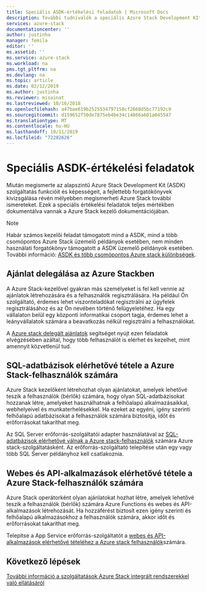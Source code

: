 ```yaml
---
title: Speciális ASDK-értékelési feladatok | Microsoft Docs
description: További tudnivalók a speciális Azure Stack Development KIt (ASDK) próbaverziós feladatairól.
services: azure-stack
documentationcenter: ''
author: justinha
manager: femila
editor: ''
ms.assetid: ''
ms.service: azure-stack
ms.workload: na
pms.tgt_pltfrm: na
ms.devlang: na
ms.topic: article
ms.date: 02/12/2019
ms.author: justinha
ms.reviewer: misainat
ms.lastreviewed: 10/16/2018
ms.openlocfilehash: a47bae619b2525534797158cf2660d5bc77192c9
ms.sourcegitcommit: d159652f50de7875eb4be34c14866a601a045547
ms.translationtype: MT
ms.contentlocale: hu-HU
ms.lasthandoff: 10/11/2019
ms.locfileid: "72282626"
---
```

# <a name="advanced-asdk-evaluation-tasks"></a>Speciális ASDK-értékelési feladatok
Miután megismerte az alapszintű Azure Stack Development Kit (ASDK) szolgáltatás funkcióit és képességeit, a fejlettebb forgatókönyvek kivizsgálása révén mélyebben megismerheti Azure Stack további ismereteket. Ezek a speciális értékelési feladatok teljes mértékben dokumentálva vannak a Azure Stack kezelő dokumentációjában.

> [!NOTE]
> Habár számos kezelői feladat támogatott mind a ASDK, mind a több csomópontos Azure Stack üzemelő példányok esetében, nem minden használati forgatókönyv támogatott a ASDK üzemelő példányok esetében. További információ: [ASDK és több csomópontos Azure stack különbségek](asdk-what-is.md#asdk-and-multi-node-azure-stack-differences).

## <a name="delegate-offers-in-azure-stack"></a>Ajánlat delegálása az Azure Stackben
A Azure Stack-kezelővel gyakran más személyeket is fel kell vennie az ajánlatok létrehozására és a felhasználók regisztrálására. Ha például Ön szolgáltató, érdemes lehet viszonteladókat regisztrálni az ügyfelek regisztrálásához és az Ön nevében történő felügyeletéhez. Ha egy vállalaton belül egy központi informatikai csoport tagja, érdemes lehet a leányvállalatok számára a beavatkozás nélkül regisztrálni a felhasználókat.

A [Azure stack delegált ajánlatok](../operator/azure-stack-delegated-provider.md) segítséget nyújt ezen feladatok elvégzésében azáltal, hogy több felhasználót is elérhet és kezelhet, mint amennyit közvetlenül tud.

## <a name="make-sql-databases-available-to-your-azure-stack-users"></a>SQL-adatbázisok elérhetővé tétele a Azure Stack-felhasználók számára
Azure Stack kezelőként létrehozhat olyan ajánlatokat, amelyek lehetővé teszik a felhasználók (bérlők) számára, hogy olyan SQL-adatbázisokat hozzanak létre, amelyeket használhatnak a felhőalapú alkalmazásaikkal, webhelyeivel és munkaterhelésekkel. Ha ezeket az egyéni, igény szerinti felhőalapú adatbázisokat a felhasználók számára biztosítja, időt és erőforrásokat takaríthat meg.

Az SQL Server erőforrás-szolgáltatói adapter használatával az [SQL-adatbázisok elérhetővé válnak a Azure stack-felhasználók](../operator/azure-stack-tutorial-sql-server.md) számára Azure stack-szolgáltatásként. Az erőforrás-szolgáltató telepítése után egy vagy több SQL Server példányhoz kell csatlakoznia.

## <a name="make-web-and-api-apps-available-to-your-azure-stack-users"></a>Webes és API-alkalmazások elérhetővé tétele a Azure Stack-felhasználók számára
Azure Stack operátorként olyan ajánlatokat hozhat létre, amelyek lehetővé teszik a felhasználók (bérlők) számára Azure Functions és webes és API-alkalmazások létrehozását. Ha hozzáférést biztosít ezen igény szerinti és felhőalapú alkalmazásokhoz a felhasználók számára, akkor időt és erőforrásokat takaríthat meg.

Telepítse a App Service erőforrás-szolgáltatót a [webes és API-alkalmazások elérhetővé tételéhez a Azure stack felhasználók](../operator/azure-stack-tutorial-app-service.md)számára.

## <a name="next-steps"></a>Következő lépések

[További információ a szolgáltatások Azure Stack integrált rendszerekkel való ellátásáról](../operator/service-plan-offer-subscription-overview.md)
